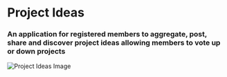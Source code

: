 # Project Ideas
### An application for registered members to aggregate, post, share and discover project ideas allowing members to vote  up or down projects
![Project Ideas Image](https://i.ibb.co/xXPZXP3/projectideasdisplay.png)
